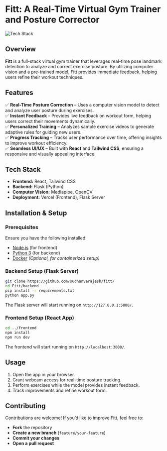 # **Fitt: A Real-Time Virtual Gym Trainer and Posture Corrector**  

![Tech Stack](https://img.shields.io/badge/Tech%20Stack-React%20%7C%20Tailwind%20%7C%20Flask%20%7C%20Computer%20Vision%20%7C%20Vercel-blue)  

## **Overview**  
**Fitt** is a full-stack virtual gym trainer that leverages real-time pose landmark detection to analyze and correct exercise posture. By utilizing computer vision and a pre-trained model, Fitt provides immediate feedback, helping users refine their workout techniques.  

## **Features**  
✅ **Real-Time Posture Correction** – Uses a computer vision model to detect and analyze user posture during exercises.  
✅ **Instant Feedback** – Provides live feedback on workout form, helping users correct their movements dynamically.  
✅ **Personalized Training** – Analyzes sample exercise videos to generate adaptive rules for guiding new users.  
✅ **Progress Tracking** – Tracks user performance over time, offering insights to improve workout efficiency.  
✅ **Seamless UI/UX** – Built with **React** and **Tailwind CSS**, ensuring a responsive and visually appealing interface.  

## **Tech Stack**  
- **Frontend:** React, Tailwind CSS  
- **Backend:** Flask (Python)  
- **Computer Vision:** Mediapipe, OpenCV  
- **Deployment:** Vercel (Frontend), Flask Server  

## **Installation & Setup**  

### **Prerequisites**  
Ensure you have the following installed:  
- [Node.js](https://nodejs.org/) (for frontend)  
- [Python 3](https://www.python.org/downloads/) (for backend)  
- [Docker](https://www.docker.com/) *(Optional, for containerized setup)*  

### **Backend Setup (Flask Server)**  
```sh
git clone https://github.com/sudhanvarajesh/fitt/
cd Fitt/backend
pip install -r requirements.txt
python app.py
```
The Flask server will start running on `http://127.0.0.1:5000/`.  

### **Frontend Setup (React App)**  
```sh
cd ../frontend
npm install
npm run dev
```
The frontend will start running on `http://localhost:3000/`.  

## **Usage**  
1. Open the app in your browser.  
2. Grant webcam access for real-time posture tracking.  
3. Perform exercises while the model provides instant feedback.  
4. Track improvements and refine workout form.  


## **Contributing**  
Contributions are welcome! If you’d like to improve Fitt, feel free to:  
- **Fork** the repository  
- **Create a new branch** (`feature/your-feature`)  
- **Commit your changes**  
- **Open a pull request**  
